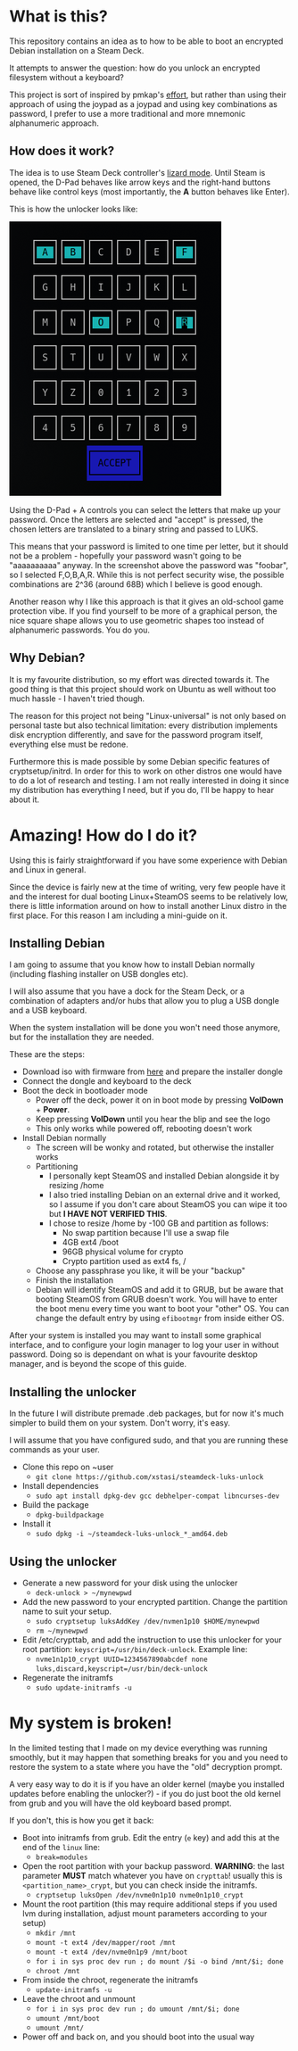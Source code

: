 
# What is this?

This repository contains an idea as to how to be able to boot an encrypted Debian installation on a Steam Deck.

It attempts to answer the question: how do you unlock an encrypted filesystem without a keyboard?

This project is sort of inspired by pmkap's [effort](https://github.com/pmkap/deckrypt), but rather than using their approach of using the joypad as a joypad and using key combinations as password, I prefer to use a more traditional and more mnemonic alphanumeric approach.

## How does it work?

The idea is to use Steam Deck controller's [lizard mode](https://www.reddit.com/r/SteamController/comments/41329r/eli5_what_is_lizard_mode/). Until Steam is opened, the D-Pad behaves like arrow keys and the right-hand buttons behave like control keys (most importantly, the **A** button behaves like Enter).

This is how the unlocker looks like:

![Unlocker screenshot](/extra/password.png)


Using the D-Pad + A controls you can select the letters that make up your password. Once the letters are selected and "accept" is pressed, the chosen letters are translated to a binary string and passed to LUKS.

This means that your password is limited to one time per letter, but it should not be a problem - hopefully your password wasn't going to be "aaaaaaaaaa" anyway.  In the screenshot above the password was "foobar", so I selected F,O,B,A,R. While this is not perfect security wise, the possible combinations are 2^36 (around 68B) which I believe is good enough.

Another reason why I like this approach is that it gives an old-school game protection vibe.  If you find yourself to be more of a graphical person, the nice square shape allows you to use geometric shapes too instead of alphanumeric passwords. You do you.

## Why Debian?

It is my favourite distribution, so my effort was directed towards it. The good thing is that this project should work on Ubuntu as well without too much hassle - I haven't tried though.

The reason for this project not being "Linux-universal" is not only based on personal taste but also technical limitation: every distribution implements disk encryption differently, and save for the password program itself, everything else must be redone.

Furthermore this is made possible by some Debian specific features of cryptsetup/initrd. In order for this to work on other distros one would have to do a lot of research and testing. I am not really interested in doing it since my distribution has everything I need, but if you do, I'll be happy to hear about it.

# Amazing! How do I do it?

Using this is fairly straightforward if you have some experience with Debian and Linux in general.

Since the device is fairly new at the time of writing, very few people have it and the interest for dual booting Linux+SteamOS seems to be relatively low, there is little information around on how to install another Linux distro in the first place. For this reason I am including a mini-guide on it.

## Installing Debian

I am going to assume that you know how to install Debian normally (including flashing installer on USB dongles etc).

I will also assume that you have a dock for the Steam Deck, or a combination of adapters and/or hubs that allow you to plug a USB dongle and a USB keyboard.

When the system installation will be done you won't need those anymore, but for the installation they are needed.

These are the steps:

* Download iso with firmware from [here](https://cdimage.debian.org/cdimage/unofficial/non-free/cd-including-firmware/current/amd64/iso-cd/) and prepare the installer dongle
* Connect the dongle and keyboard to the deck
* Boot the deck in bootloader mode
  * Power off the deck, power it on in boot mode by pressing **VolDown** + **Power**.
  * Keep pressing **VolDown** until you hear the blip and see the logo
  * This only works while powered off, rebooting doesn't work
* Install Debian normally
  * The screen will be wonky and rotated, but otherwise the installer works
  * Partitioning
    * I personally kept SteamOS and installed Debian alongside it by resizing /home
    * I also tried installing Debian on an external drive and it worked, so I assume if you don't care about SteamOS you can wipe it too but **I HAVE NOT VERIFIED THIS**.
    * I chose to resize /home by -100 GB and partition as follows:
      * No swap partition because I'll use a swap file
      * 4GB ext4 /boot
      * 96GB physical volume for crypto
      * Crypto partition used as ext4 fs, /
  * Choose any passphrase you like, it will be your "backup"
  * Finish the installation
  * Debian will identify SteamOS and add it to GRUB, but be aware that booting SteamOS from GRUB doesn't work. You will have to enter the boot menu every time you want to boot your "other" OS. You can change the default entry by using `efibootmgr` from inside either OS.

After your system is installed you may want to install some graphical interface, and to configure your login manager to log your user in without password. Doing so is dependant on what is your favourite desktop manager, and is beyond the scope of this guide.

## Installing the unlocker

In the future I will distribute premade .deb packages, but for now it's much simpler to build them on your system. Don't worry, it's easy.

I will assume that you have configured sudo, and that you are running these commands as your user.

* Clone this repo on ~user
  * `git clone https://github.com/xstasi/steamdeck-luks-unlock`
* Install dependencies
  * `sudo apt install dpkg-dev gcc debhelper-compat libncurses-dev`
* Build the package
  * `dpkg-buildpackage`
* Install it
  * `sudo dpkg -i ~/steamdeck-luks-unlock_*_amd64.deb`

## Using the unlocker

* Generate a new password for your disk using the unlocker
  * `deck-unlock > ~/mynewpwd`
* Add the new password to your encrypted partition. Change the partition name to suit your setup.
  * `sudo cryptsetup luksAddKey /dev/nvmen1p10 $HOME/mynewpwd`
  * `rm ~/mynewpwd`
* Edit /etc/crypttab, and add the instruction to use this unlocker for your root partition: `keyscript=/usr/bin/deck-unlock`. Example line:
  * `nvme1n1p10_crypt UUID=1234567890abcdef none luks,discard,keyscript=/usr/bin/deck-unlock`
* Regenerate the initramfs
  * `sudo update-initramfs -u`


# My system is broken! 

In the limited testing that I made on my device everything was running smoothly, but it may happen that something breaks for you and you need to restore the system to a state where you have the "old" decryption prompt.

A very easy way to do it is if you have an older kernel (maybe you installed updates before enabling the unlocker?) - if you do just boot the old kernel from grub and you will have the old keyboard based prompt.

If you don't, this is how you get it back:

* Boot into initramfs from grub. Edit the entry (`e` key) and add this at the end of the `linux` line:
  * `break=modules`
* Open the root partition with your backup password. **WARNING**: the last parameter **MUST** match whatever you have on `crypttab`! usually this is `<partition_name>_crypt`, but you can check inside the initramfs.
  * `cryptsetup luksOpen /dev/nvme0n1p10 nvme0n1p10_crypt`
* Mount the root partition (this may require additional steps if you used lvm during installation, adjust mount parameters according to your setup)
  * `mkdir /mnt`
  * `mount -t ext4 /dev/mapper/root /mnt`
  * `mount -t ext4 /dev/nvme0n1p9 /mnt/boot`
  * `for i in sys proc dev run ; do mount /$i -o bind /mnt/$i; done`
  * `chroot /mnt`
* From inside the chroot, regenerate the initramfs
  * `update-initramfs -u`
* Leave the chroot and unmount
  * `for i in sys proc dev run ; do umount /mnt/$i; done`
  * `umount /mnt/boot`
  * `umount /mnt/`
* Power off and back on, and you should boot into the usual way
